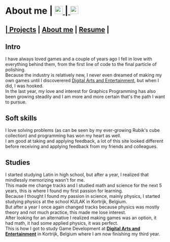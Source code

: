 <link href="Content/StyleSheet.css" rel="stylesheet"/> 

# About me | <a href="https://www.linkedin.com/in/daan-demaecker-3737b0265/"><img src="https://content.linkedin.com/content/dam/me/business/en-us/amp/brand-site/v2/bg/LI-Bug.svg.original.svg" alt="drawing" width="25"/> | <a href="https://github.com/DaanDemaecker"><img src="https://github.githubassets.com/assets/GitHub-Mark-ea2971cee799.png" alt="drawing" width="25"/>

## | [Projects](README.md)  |    [About me](AboutMe.md)  |    [Resume](Content/DaanDemaeckerCV.pdf) |
## Intro
I have always loved games and a couple of years ago I fell in love with everything behind them, from the first line of code to the final particle of polishing.  
Because the industry is relatively new, I never even dreamed of making my own games until I discoverered
<a href="https://www.digitalartsandentertainment.be/" target="_blank">Digital Arts and Entertainment</a>, but when I did, I was hooked.  
In the last year, my love and interest for Graphics Programming has also been growing steadily and I am more and more certain that's the path I want to pursue.

## Soft skills
I love solving problems (as can be seen by my ever-growing Rubik's cube collection) and programming has won my heart as well.  
I am good at taking and applying feedback, a lot of this site looked different before receiving and applying feedback from my friends and colleagues.

## Studies
I started studying Latin in high school, but after a year, I realized that mindlessly memorizing wasn't for me.  
This made me change tracks and I studied math and science for the next 5 years, this is where I found my first passion for learning.  
Because I thought I found my passion in science, mainly physics, I started studying physics at the school KULAK in Kortrijk, Belgium.  
But after a year I once again changed tracks because physics was mostly theory and not much practice, this made me lose interest.  
After looking for an alternative I realized making games was an option, it had math, it had some applied physics, it was perfect.  
This is how I got to study Game Development at [**Digital Arts and Entertainment**](https://www.digitalartsandentertainment.be) in Kortrijk, Belgium where I am now finishing my third year.
